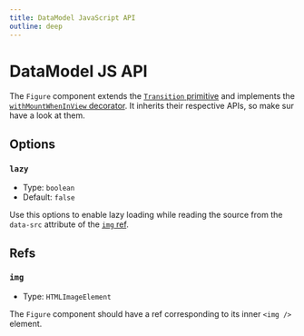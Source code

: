 ```yaml
---
title: DataModel JavaScript API
outline: deep
---
```


# DataModel JS API

The `Figure` component extends the [`Transition` primitive](/components/primitives/Transition/) and implements the [`withMountWhenInView` decorator](https://js-toolkit.studiometa.dev/api/decorators/withMountWhenInView.html). It inherits their respective APIs, so make sur have a look at them.

## Options

### `lazy`

- Type: `boolean`
- Default: `false`

Use this options to enable lazy loading while reading the source from the `data-src` attribute of the [`img` ref](#img).


## Refs

### `img`

- Type: `HTMLImageElement`

The `Figure` component should have a ref corresponding to its inner `<img />` element.
